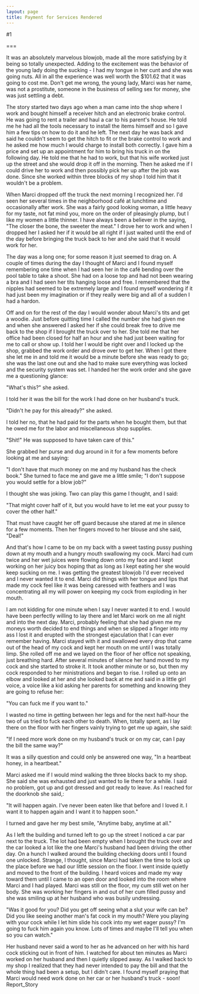 ```yaml
---
layout: page
title: Payment for Services Rendered
---
```

#1 

===

It was an absolutely marvelous blowjob, made all the more satisfying by it being so totally unexpected. Adding to the excitement was the behavior of the young lady doing the sucking - I had my tongue in her cunt and she was going nuts. All in all the experience was well worth the $101.62 that it was going to cost me. Don't get me wrong, the young lady, Marci was her name, was not a prostitute, someone in the business of selling sex for money, she was just settling a debt. 

The story started two days ago when a man came into the shop where I work and bought himself a receiver hitch and an electronic brake control. He was going to rent a trailer and haul a car to his parent's house. He told me he had all the tools necessary to install the items himself and so I gave him a few tips on how to do it and he left. The next day he was back and said he couldn't seem to get the hitch to fit or the brake control to work and he asked me how much I would charge to install both correctly. I gave him a price and set up an appointment for him to bring his truck in on the following day. He told me that he had to work, but that his wife worked just up the street and she would drop it off in the morning. Then he asked me if I could drive her to work and then possibly pick her up after the job was done. Since she worked within three blocks of my shop I told him that it wouldn't be a problem. 

When Marci dropped off the truck the next morning I recognized her. I'd seen her several times in the neighborhood café at lunchtime and occasionally after work. She was a fairly good looking woman, a little heavy for my taste, not fat mind you, more on the order of pleasingly plump, but I like my women a little thinner. I have always been a believer in the saying, "The closer the bone, the sweeter the meat." I drove her to work and when I dropped her I asked her if it would be all right if I just waited until the end of the day before bringing the truck back to her and she said that it would work for her. 

The day was a long one; for some reason it just seemed to drag on. A couple of times during the day I thought of Marci and I found myself remembering one time when I had seen her in the café bending over the pool table to take a shoot. She had on a loose top and had not been wearing a bra and I had seen her tits hanging loose and free. I remembered that the nipples had seemed to be extremely large and I found myself wondering if it had just been my imagination or if they really were big and all of a sudden I had a hardon. 

Off and on for the rest of the day I would wonder about Marci's tits and get a woodie. Just before quitting time I called the number she had given me and when she answered I asked her if she could break free to drive me back to the shop if I brought the truck over to her. She told me that her office had been closed for half an hour and she had just been waiting for me to call or show up. I told her I would be right over and I locked up the shop, grabbed the work order and drove over to get her. When I got there she let me in and told me it would be a minute before she was ready to go; she was the last one out and she had to make sure everything was locked and the security system was set. I handed her the work order and she gave me a questioning glance: 

"What's this?" she asked. 

I told her it was the bill for the work I had done on her husband's truck. 

"Didn't he pay for this already?" she asked. 

I told her no, that he had paid for the parts when he bought them, but that he owed me for the labor and miscellaneous shop supplies. 

"Shit!" He was supposed to have taken care of this." 

She grabbed her purse and dug around in it for a few moments before looking at me and saying: 

"I don't have that much money on me and my husband has the check book." She turned to face me and gave me a little smile; "I don't suppose you would settle for a blow job?" 

I thought she was joking. Two can play this game I thought, and I said: 

"That might cover half of it, but you would have to let me eat your pussy to cover the other half." 

That must have caught her off guard because she stared at me in silence for a few moments. Then her fingers moved to her blouse and she said, "Deal!" 

And that's how I came to be on my back with a sweet tasting pussy pushing down at my mouth and a hungry mouth swallowing my cock. Marci had cum twice and her wet juices were flowing down onto my face and I kept working on her juicy box hoping that as long as I kept eating her she would keep sucking on me. I was getting the greatest blowjob I'd ever received and I never wanted it to end. Marci did things with her tongue and lips that made my cock feel like it was being caressed with feathers and I was concentrating all my will power on keeping my cock from exploding in her mouth. 

I am not kidding for one minute when I say I never wanted it to end. I would have been perfectly willing to lay there and let Marci work on me all night and into the next day. Marci, probably feeling that she had given me my moneys worth decided to end things and when se slipped a finger into my ass I lost it and erupted with the strongest ejaculation that I can ever remember having. Marci stayed with it and swallowed every drop that came out of the head of my cock and kept her mouth on me until I was totally limp. She rolled off me and we layed on the floor of her office not speaking, just breathing hard. After several minutes of silence her hand moved to my cock and she started to stroke it. It took another minute or so, but then my cock responded to her ministrations and began to rise. I rolled up onto an elbow and looked at her and she looked back at me and said in a little girl voice, a voice like a kid asking her parents for something and knowing they are going to refuse her: 

"You can fuck me if you want to." 

I wasted no time in getting between her legs and for the next half-hour the two of us tried to fuck each other to death. When, totally spent, as I lay there on the floor with her fingers vainly trying to get me up again, she said: 

"If I need more work done on my husband's truck or on my car, can I pay the bill the same way?" 

It was a silly question and could only be answered one way, "In a heartbeat honey, in a heartbeat." 

Marci asked me if I would mind walking the three blocks back to my shop. She said she was exhausted and just wanted to lie there for a while. I said no problem, got up and got dressed and got ready to leave. As I reached for the doorknob she said,: 

"It will happen again. I've never been eaten like that before and I loved it. I want it to happen again and I want it to happen soon." 

I turned and gave her my best smile, "Anytime baby, anytime at all." 

As I left the building and turned left to go up the street I noticed a car par next to the truck. The lot had been empty when I brought the truck over and the car looked a lot like the one Marci's husband had been driving the other day. On a hunch I walked around the building checking doors until I found one unlocked. Strange, I thought, since Marci had taken the time to lock up the place before we had our little session on the floor. I went inside quietly and moved to the front of the building. I heard voices and made my way toward them until I came to an open door and looked into the room where Marci and I had played. Marci was still on the floor, my cum still wet on her body. She was working her fingers in and out of her cum filled pussy and she was smiling up at her husband who was busily undressing. 

"Was it good for you? Did you get off seeing what a slut your wife can be? Did you like seeing another man's fat cock in my mouth? Were you playing with your cock while I let him slide his cock into my wet eager pussy? I'm going to fuck him again you know. Lots of times and maybe I'll tell you when so you can watch." 

Her husband never said a word to her as he advanced on her with his hard cock sticking out in front of him. I watched for about ten minutes as Marci worked on her husband and then I quietly slipped away. As I walked back to my shop I realized that they had never intended to pay the bill and that the whole thing had been a setup, but I didn't care. I found myself praying that Marci would need work done on her car or her husband's truck - soon! Report_Story 
